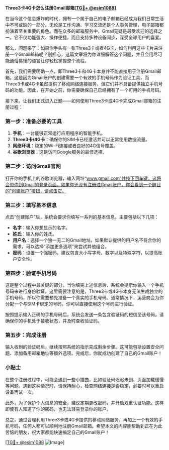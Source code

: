 **Three3卡4G卡怎么注册Gmail邮箱[[TG💪+ @esim1088](https://t.me/s/esim1088)]**

在当今这个信息爆炸的时代，拥有一个属于自己的电子邮箱已经成为我们日常生活中不可或缺的一部分。无论是工作沟通、学习交流还是个人事务管理，电子邮箱都扮演着至关重要的角色。而在众多的邮箱服务中，Gmail无疑是最受欢迎的选择之一。它不仅功能强大、操作便捷，而且支持多种设备同步，深受全球用户的喜爱。

那么，问题来了：如果你手头有一张Three3卡或者4G卡，如何利用这些卡片来注册一个Gmail邮箱呢？别担心，这篇文章将为你详细解答这个问题，并且会用尽可能通俗易懂的语言让你轻松掌握整个流程。

首先，我们需要明确一点，即Three3卡和4G卡本身并不能直接用于注册Gmail邮箱。这是因为Gmail账户的创建需要一个有效的手机号码作为验证工具，而Three3卡或4G卡虽然提供了移动网络连接服务，但它们并不具备提供独立手机号码的功能。因此，在开始之前，你需要确保自己已经拥有了一个可用的手机号码。

接下来，让我们正式进入正题——如何使用Three3卡或4G卡完成Gmail邮箱的注册过程：

### 第一步：准备必要的工具

1. **手机**：一台能够正常运行应用程序的智能手机。
2. **Three3卡/4G卡**：确保你的SIM卡已经激活并可以正常使用数据流量。
3. **网络环境**：稳定的Wi-Fi连接或者良好的4G信号覆盖。
4. **谷歌浏览器**：这是访问Google服务的最佳选择。

### 第二步：访问Gmail官网

打开你的手机上的谷歌浏览器，输入网址“www.gmail.com”并按下回车键。这将会带你到Gmail的登录页面。如果你还没有注册过Gmail账户，你会看到一个醒目的“创建账户”按钮，请点击它。

### 第三步：填写基本信息

点击“创建账户”后，系统会要求你填写一系列的基本信息。主要包括以下几项：

- **名字**：输入你想显示的名字。
- **姓氏**：输入你的姓氏。
- **用户名**：选择一个独一无二的Gmail地址。如果默认提供的用户名不符合你的需求，可以选择“添加更多选项”来尝试其他组合。
- **密码**：设置一个强密码，建议包含大小写字母、数字以及特殊字符，以提高账户安全性。

### 第四步：验证手机号码

这是整个过程中最关键的部分。当你填完上述信息后，系统会提示你输入一个手机号码来进行身份验证。这里需要注意的是，Three3卡或4G卡本身无法生成独立的手机号码，所以你需要预先准备一个真实的手机号码。通常情况下，运营商会为你分配一个与SIM卡绑定的号码，你可以直接使用这个号码进行验证。

按照提示输入正确的手机号码后，系统会发送一条包含验证码的短信至该号码。请确保你的手机处于接收状态，并及时查收验证码。

### 第五步：完成注册

输入收到的验证码后，继续按照系统的指示完成剩余步骤。这可能包括设置安全问题、添加备用邮箱地址等额外选项。完成后，你就成功创建了自己的Gmail账户！

### 小贴士

在整个注册过程中，可能会遇到一些小插曲，比如验证码迟迟未到、页面加载缓慢等问题。遇到这种情况时，请保持耐心，检查网络连接是否稳定，必要时可以重启设备再试一次。

此外，为了保护个人信息的安全，建议定期更改密码，并开启双重认证功能。这样即使有人知道了你的密码，也无法轻易登录你的账户。

总之，通过合理利用Three3卡或4G卡提供的移动网络服务，再加上一个有效的手机号码，任何人都可以顺利地注册Gmail邮箱。希望本文的内容能帮助到正在为此苦恼的朋友，祝大家都能快速搞定自己的Gmail账户！

[[TG💪+ @esim1088](https://t.me/s/esim1088) ![Image](https://i.postimg.cc/4NQfJmqS/Snipaste-2025-05-13-00-14-12.png)]